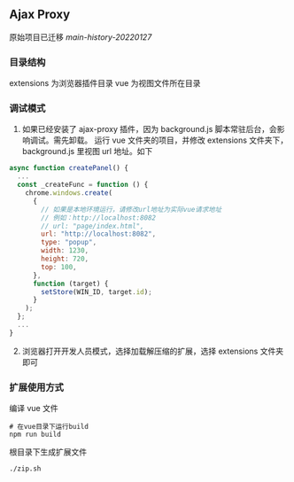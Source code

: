 ## Ajax Proxy

原始项目已迁移 _main-history-20220127_

### 目录结构

extensions 为浏览器插件目录
vue 为视图文件所在目录

### 调试模式

1. 如果已经安装了 ajax-proxy 插件，因为 background.js 脚本常驻后台，会影响调试。需先卸载。
   运行 vue 文件夹的项目，并修改 extensions 文件夹下，background.js 里视图 url 地址。如下

```js
async function createPanel() {
  ...
  const _createFunc = function () {
    chrome.windows.create(
      {
        // 如果是本地环境运行，请修改url地址为实际vue请求地址
        // 例如：http://localhost:8082
        // url: "page/index.html",
        url: "http://localhost:8082",
        type: "popup",
        width: 1230,
        height: 720,
        top: 100,
      },
      function (target) {
        setStore(WIN_ID, target.id);
      }
    );
  };
  ...
}
```

2. 浏览器打开开发人员模式，选择加载解压缩的扩展，选择 extensions 文件夹即可

### 扩展使用方式

编译 vue 文件

```shell
# 在vue目录下运行build
npm run build
```

根目录下生成扩展文件

```shell
./zip.sh
```
